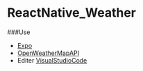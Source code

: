 # ReactNative_Weather

###Use
* [Expo](https://expo.io)
* [OpenWeatherMapAPI](https://openweathermap.org/api)
* Editer [VisualStudioCode](https://code.visualstudio.com)
